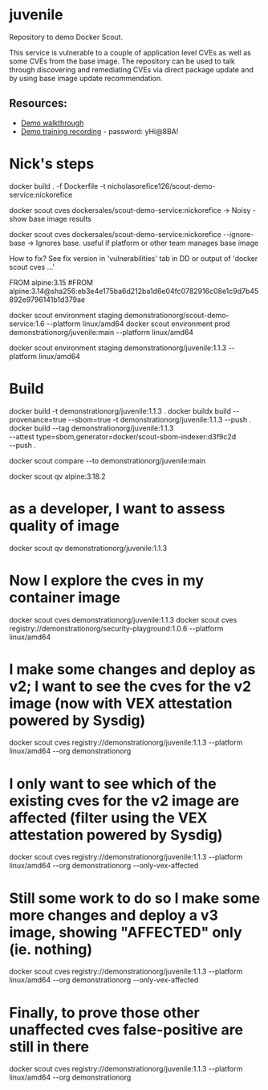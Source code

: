 # juvenile

Repository to demo Docker Scout. 

This service is vulnerable to a couple of application level CVEs as well as some CVEs from the base image. The repository can be used to talk through discovering and remediating CVEs via direct package update and by using base image update recommendation.

## Resources:

* [Demo walkthrough](https://docs.google.com/document/d/1iOD9GxuowNdts_6GoYQZAn0tZ1U2NlL80R0dD9p8Pek/edit#heading=h.cwbhwl5pgrqf)
* [Demo training recording](https://docker.zoom.us/rec/share/jLyBiTCBxxaVF4w5BB4AvrMsS7ZXBfwJsJir8DY2hWHzEK1qAHfUrnsV97HEC6A.Dx72GwfNdMFadOB0) - password: yHi@8BA!



# Nick's steps


docker build . -f Dockerfile -t nicholasorefice126/scout-demo-service:nickorefice

docker scout cves dockersales/scout-demo-service:nickorefice -> Noisy - show base image results

docker scout cves dockersales/scout-demo-service:nickorefice --ignore-base -> Ignores base. useful if platform or other team manages base image

How to fix?
See fix version in 'vulnerabilities' tab in DD or output of 'docker scout cves ...'

FROM alpine:3.15
#FROM alpine:3.14@sha256:eb3e4e175ba6d212ba1d6e04fc0782916c08e1c9d7b45892e9796141b1d379ae

docker scout environment staging demonstrationorg/scout-demo-service:1.6 --platform linux/amd64
docker scout environment prod demonstrationorg/juvenile:main --platform linux/amd64


docker scout environment staging demonstrationorg/juvenile:1.1.3 --platform linux/amd64

# Build
docker build -t demonstrationorg/juvenile:1.1.3 . 
docker buildx build --provenance=true --sbom=true -t demonstrationorg/juvenile:1.1.3 --push .
docker build --tag demonstrationorg/juvenile:1.1.3 \
  --attest type=sbom,generator=docker/scout-sbom-indexer:d3f9c2d \
  --push .


docker scout compare --to demonstrationorg/juvenile:main

docker scout qv alpine:3.18.2

# as a developer, I want to assess quality of image
docker scout qv demonstrationorg/juvenile:1.1.3

# Now I explore the cves in my container image
docker scout cves demonstrationorg/juvenile:1.1.3
docker scout cves registry://demonstrationorg/security-playground:1.0.6 --platform linux/amd64

# I make some changes and deploy as v2; I want to see the cves for the v2 image (now with VEX attestation powered by Sysdig)
docker scout cves registry://demonstrationorg/juvenile:1.1.3  --platform linux/amd64 --org demonstrationorg

# I only want to see which of the existing cves for the v2 image are affected (filter using the VEX attestation powered by Sysdig)
docker scout cves registry://demonstrationorg/juvenile:1.1.3  --platform linux/amd64 --org demonstrationorg --only-vex-affected

# Still some work to do so I make some more changes and deploy a v3 image, showing "AFFECTED" only (ie. nothing)
docker scout cves registry://demonstrationorg/juvenile:1.1.3  --platform linux/amd64 --org demonstrationorg --only-vex-affected

# Finally, to prove those other unaffected cves false-positive are still in there 
docker scout cves registry://demonstrationorg/juvenile:1.1.3  --platform linux/amd64 --org demonstrationorg